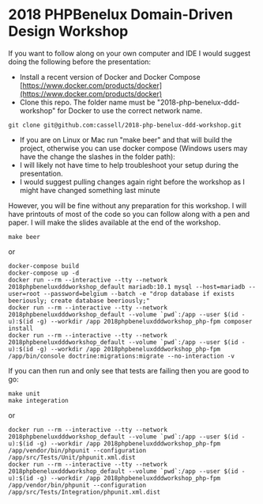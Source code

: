 # 2018 PHPBenelux Domain-Driven Design Workshop

If you want to follow along on your own computer and IDE I would suggest doing the following before the presentation:
* Install a recent version of Docker and Docker Compose [https://www.docker.com/products/docker](https://www.docker.com/products/docker)
* Clone this repo. The folder name must be "2018-php-benelux-ddd-workshop" for Docker to use the correct network name.
````
git clone git@github.com:cassell/2018-php-benelux-ddd-workshop.git
````
* If you are on Linux or Mac run "make beer" and that will build the project, otherwise you can use docker compose (Windows users may have the change the slashes in the folder path):
* I will likely not have time to help troubleshoot your setup during the presentation.
* I would suggest pulling changes again right before the workshop as I might have changed something last minute

However, you will be fine without any preparation for this workshop.
I will have printouts of most of the code so you can follow along with a pen and paper.
I will make the slides available at the end of the workshop.


````
make beer
````
or
````
docker-compose build
docker-compose up -d
docker run --rm --interactive --tty --network 2018phpbeneluxdddworkshop_default mariadb:10.1 mysql --host=mariadb --user=root --password=belgium --batch -e "drop database if exists beeriously; create database beeriously;"
docker run --rm --interactive --tty --network 2018phpbeneluxdddworkshop_default --volume `pwd`:/app --user $(id -u):$(id -g) --workdir /app 2018phpbeneluxdddworkshop_php-fpm composer install
docker run --rm --interactive --tty --network 2018phpbeneluxdddworkshop_default --volume `pwd`:/app --user $(id -u):$(id -g) --workdir /app 2018phpbeneluxdddworkshop_php-fpm /app/bin/console doctrine:migrations:migrate --no-interaction -v
````

If you can then run and only see that tests are failing then you are good to go:
````
make unit
make integeration
````
or
````
docker run --rm --interactive --tty --network 2018phpbeneluxdddworkshop_default --volume `pwd`:/app --user $(id -u):$(id -g) --workdir /app 2018phpbeneluxdddworkshop_php-fpm /app/vendor/bin/phpunit --configuration /app/src/Tests/Unit/phpunit.xml.dist
docker run --rm --interactive --tty --network 2018phpbeneluxdddworkshop_default --volume `pwd`:/app --user $(id -u):$(id -g) --workdir /app 2018phpbeneluxdddworkshop_php-fpm /app/vendor/bin/phpunit --configuration /app/src/Tests/Integration/phpunit.xml.dist
````


